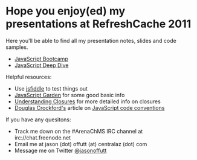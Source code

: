 # Hope you enjoy(ed) my presentations at RefreshCache 2011

Here you'll be able to find all my presentation notes, slides and code samples.

* [JavaScript Bootcamp](https://github.com/JasonOffutt/RefreshCache2011/tree/master/js-bootcamp)
* [JavaScript Deep Dive](https://github.com/JasonOffutt/RefreshCache2011/tree/master/js-deepdive)

Helpful resources:

* Use [jsfiddle](http://jsfiddle.net/) to test things out
* [JavaScript Garden](http://bonsaiden.github.com/JavaScript-Garden/) for some good basic info
* [Understanding Closures](http://javascriptweblog.wordpress.com/2010/10/25/understanding-javascript-closures/) for more detailed info on closures
* [Douglas Crockford's](http://en.wikipedia.org/wiki/Douglas_Crockford) article on [JavaScript code conventions](http://javascript.crockford.com/code.html)

If you have any quesitons:

* Track me down on the #ArenaChMS IRC channel at irc://chat.freenode.net
* Email me at jason (dot) offutt (at) centralaz (dot) com
* Message me on Twitter [@jasonoffutt](http://twitter.com/jasonoffutt)